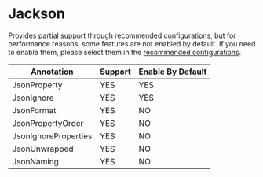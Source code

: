 # Jackson

Provides partial support through recommended configurations, but for performance reasons, some features are not enabled by default. If you need to enable them, please select them in the [recommended configurations](https://easyapi.itangcent.com/setting/ide-setting.html#Built-in%20optional%20recommended%20configuration).

| Annotation | Support | Enable By Default |
| ------------ | ------------ | ------------ |
| JsonProperty | YES | YES |
| JsonIgnore | YES | YES |
| JsonFormat | YES | NO |
| JsonPropertyOrder | YES | NO |
| JsonIgnoreProperties | YES | NO |
| JsonUnwrapped | YES | NO |
| JsonNaming | YES | NO |